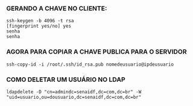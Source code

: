 
### GERANDO A CHAVE NO CLIENTE:

```
ssh-keygen -b 4096 -t rsa
[fingerprint yes/no] yes
senha
senha
```

### AGORA PARA COPIAR A CHAVE PUBLICA PARA O SERVIDOR

```
ssh-copy-id -i /root/.ssh/id_rsa.pub nomedeusuario@ipdeusuario
```


### COMO DELETAR UM USUÁRIO NO LDAP 

```
ldapdelete -D "cn=admindc=senaidf,dc=com,dc=br" -W "uid=usuario,ou=dousuario,dc=senaidf,dc=com,dc=br"
```
